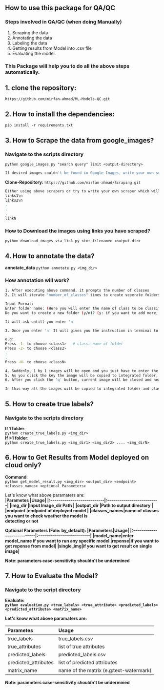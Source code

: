 ## How to use this package for QA/QC

### Steps involved in QA/QC (when doing Manually)
1. Scraping the data
2. Annotating the data
3. Labeling the data
4. Getting results from Model into .csv file
5. Evaluating the model.

### This Package will help you to do all the above steps automatically.

## 1. clone the repository:

`https://github.com/mirfan-ahmad/ML-Models-QC.git`

## 2. How to install the dependencies:

`pip install -r requirements.txt`

## 3. How to Scrape the data from google_images?
### Navigate to the scripts directory

`python google_images.py "search query" limit <output-directory>`

```bash
If desired images couldn't be found in Google Images, write your own scraper or try to clone my following repository <if your desired website already scraped>
```
**Clone-Repository:** `https://github.com/mirfan-ahmad/Scraping.git`

```bash
Either using above scrapers or try to write your own scraper which will only scrape the links of the images and store them into text file in following format:
links1\n
links2\n
.
.
.
linkN
```

### How to Download the images using links you have scraped?

`python download_images_via_link.py <txt_filename> <output-dir>`

## 4. How to annotate the data?

**annotate_data** `python annotate.py <img_dir>`

### How annotation will work?
```bash
1. After executing above command, it prompts the number of classes
2. It will iterate "number_of_classes" times to create seperate folders, Now the whole data has been classified into seperate folders.

Input Format:
Enter folder name: (Here you will enter the name of class to be classified)
Do you want to create a new folder (y/n)? (y: if you want to add more, n: No)

It will ask untill you enter 'n'

3. Once you enter 'n' It will gives you the instruction in terminal to assign given image to specific class.

e.g: 
Press -1- to choose <class1>   # class: name of folder
Press -2- to choose <class2>
.
.
Press -N- to choose <classN>

4. Suddenly, 1 by 1 images will be open and you just have to enter the key=1 or 2 .. N
5. As you click the key the image will be copied to integrated folder, and image will w8 until you enter 'q'
6. After you click the 'q' button, current image will be closed and next will be shown.

In this way all the images will be copied to integrated folder and classified into seperate folders.
```

## 5. How to create true labels?
### Navigate to the scripts directory

**If 1 folder**:<br>`python create_true_labels.py <img_dir>`<br>
**If >1 folder**:<br>`python create_true_labels.py <img_dir1> <img_dir2> .... <img_dirN>`

## 6. How to Get Results from Model deployed on cloud only?

**Command**:<br>
`python get_model_result.py <img_dir> <output_dir> <endpoint> <classes_names> <optional Parameters>`

Let's know what above paramaters are:<br>
|<b>Parametes |<b>Usage|
|:---------------------------|:--------------------------|
|img_dir      |Input Image_dir Path              |
|output_dir   |Path to output directory          |
|endpoint     |endpoint of deployed model             |
|classes_names|name of classes you want to check weather the model is<br> detecting or not

<b>Optional Parameters (Fale: by_default):</b>
|<b>Parameters|<b>Usage|
|:---------------------------|:--------------------------|
|model_name|enter model_name if you want to run any specific model
|reponse|if you want to get reponse from model|
|single_img|if you want to get result on single image|

Note: parameters case-sensitivity shouldn't be undermined


## 7. How to Evaluate the Model?
### Navigate to the script directory

**Evaluate**: <br>`python evaluation.py <true_labels> <true_attribute> <predicted_labels> <predicted_attribute> <matrix_name>`

Let's know what above paramaters are:<br>

|<b>Parametes|<b>Usage|
|:---------------------------|:--------------------------|
|true_labels|true_labels.csv|
|true_attributes|list of true attributes|
|predicted_labels|predicted_labels.csv|
|predicted_attributes|list of predicted attributes|
|matrix_name|name of the matrix (e.g:text-watermark)|

Note: parameters case-sensitivity shouldn't be undermined

